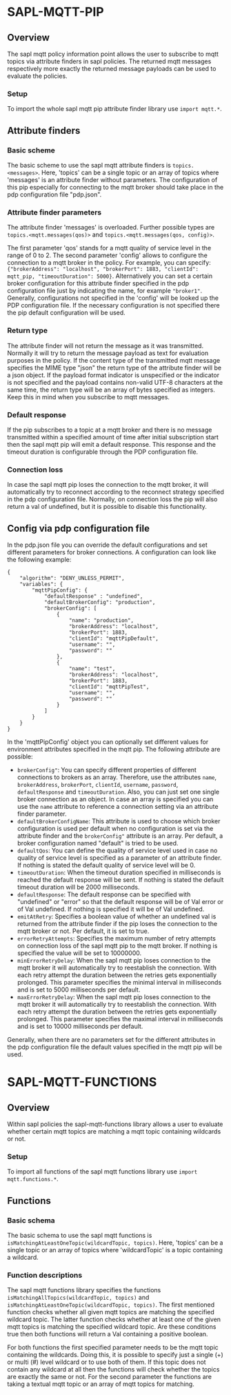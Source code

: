 # SAPL-MQTT-PIP

## Overview

The sapl mqtt policy information point allows the user to subscribe to mqtt topics via attribute finders 
in sapl policies. The returned mqtt messages respectively more exactly the returned message payloads can be used to evaluate the policies.

### Setup

To import the whole sapl mqtt pip attribute finder library use ```import mqtt.*```.

## Attribute finders

### Basic scheme

The basic scheme to use the sapl mqtt attribute finders is ```topics.<messages>```. Here, 'topics' can be a single topic or an array of topics where 'messages' is an attribute finder without parameters. The configuration of this pip especially for connecting to the mqtt broker should take place in the pdp configuration file "pdp.json".

### Attribute finder parameters

The attribute finder 'messages' is overloaded. Further possible types are ```topics.<mqtt.messages(qos)>``` and
```topics.<mqtt.messages(qos, config)>```.

The first parameter 'qos' stands for a mqtt quality of service level in the range of 0 to 2. The second parameter 'config' allows to configure the connection to a mqtt broker in the policy. For example, you can specify: ```{"brokerAddress": "localhost", "brokerPort": 1883, "clientId": mqtt_pip, "timeoutDuration": 5000}```. Alternatively you can set a certain broker configuration for this attribute finder specified in the pdp configuration file just by indicating the name, for example ```"broker1"```. Generally, configurations not specified in the 'config' will be looked up the PDP configuration file. If the necessary configuration is not specified there the pip default configuration will be used.

### Return type

The attribute finder will not return the message as it was transmitted. Normally it will try to return the message payload as text for evaluation purposes in the policy. If the content type of the transmitted mqtt message specifies the MIME type "json" the return type of the attribute finder will be a json object. If the payload format indicator is unspecified or the indicator is not specified and the payload contains non-valid UTF-8 characters at the same time, the return type will be an array of bytes specified as integers. Keep this in mind when you subscribe to mqtt messages.

### Default response

If the pip subscribes to a topic at a mqtt broker and there is no message transmitted within a specified amount of time after initial subscription start then the sapl mqtt pip will emit a default response. This response and the timeout duration is configurable through the PDP configuration file.

### Connection loss

In case the sapl mqtt pip loses the connection to the mqtt broker, it will automatically try to reconnect according to the reconnect strategy specified in the pdp configuration file. Normally, on connection loss the pip will also return a val of undefined, but it is possible to disable this functionality.

## Config via pdp configuration file

In the pdp.json file you can override the default configurations and set different parameters for broker connections.
A configuration can look like the following example:

```
{
    "algorithm": "DENY_UNLESS_PERMIT",
    "variables": {
        "mqttPipConfig": {
            "defaultResponse" : "undefined",
            "defaultBrokerConfig": "production",
            "brokerConfig": [
                {
                    "name": "production",
                    "brokerAddress": "localhost",
                    "brokerPort": 1883,
                    "clientId": "mqttPipDefault",
                    "username": "",
                    "password": ""
                },
                {
                    "name": "test",
                    "brokerAddress": "localhost",
                    "brokerPort": 1883,
                    "clientId": "mqttPipTest",
                    "username": "",
                    "password": ""
                }
            ]
        }
    }
}
```
    
In the 'mqttPipConfig' object you can optionally set different values for environment attributes specified in the mqtt pip. The following attribute are possible:



- ```brokerConfig"```:  You can specify different properties of different connections to brokers as an array. Therefore, use the attributes ```name```, ```brokerAddress```, ```brokerPort```, ```clientId```, ```username```, ```password```, ```defaultResponse``` and ```timeoutDuration```. Also, you can just set one single broker connection as an object. In case an array is specified you can use the ```name``` attribute to reference a connection setting via an attribute finder parameter.
- ```defaultBrokerConfigName```: This attribute is used to choose which broker configuration is used per default when no configuration is set via the attribute finder and the ```brokerConfig"``` attribute is an array. Per default, a broker configuration named "default" is tried to be used.
- ```defaultQos```: You can define the quality of service level used in case no quality of service level is specified as a parameter of an attribute finder. If nothing is stated the default quality of service level will be 0.
- ```timeoutDuration```: When the timeout duration specified in milliseconds is reached the default response will be sent. If nothing is stated the default timeout duration will be 2000 milliseconds.
- ```defaultResponse```: The default response can be specified with "undefined" or "error" so that the default response will be of Val error or of Val undefined. If nothing is specified it will be of Val undefined.
- ```emitAtRetry```: Specifies a boolean value of whether an undefined val is returned from the attribute finder if the pip loses the connection to the mqtt broker or not. Per default, it is set to true.
- ```errorRetryAttempts```: Specifies the maximum number of retry attempts on connection loss of the sapl mqtt pip to the mqtt broker. If nothing is specified the value will be set to 10000000.
- ```minErrorRetryDelay```: When the sapl mqtt pip loses connection to the mqtt broker it will automatically try to reestablish the connection. With each retry attempt the duration between the retries gets exponentially prolonged. This parameter specifies the minimal interval in milliseconds and is set to 5000 milliseconds per default.
- ```maxErrorRetryDelay```: When the sapl mqtt pip loses connection to the mqtt broker it will automatically try to reestablish the connection. With each retry attempt the duration between the retries gets exponentially prolonged. This parameter specifies the maximal interval in milliseconds and is set to 10000 milliseconds per default.

Generally, when there are no parameters set for the different attributes in the pdp configuration file the default values specified in the mqtt pip will be used.

# SAPL-MQTT-FUNCTIONS

## Overview

Within sapl policies the sapl-mqtt-functions library allows a user to evaluate whether certain mqtt topics are matching a mqtt topic containing wildcards or not.

### Setup

To import all functions of the sapl mqtt functions library use ```import mqtt.functions.*```.

## Functions

### Basic schema

The basic schema to use the sapl mqtt functions is ```isMatchingAtLeastOneTopic(wildcardTopic, topics)```. Here, 'topics' can be a single topic or an array of topics where 'wildcardTopic' is a topic containing a wildcard.

### Function descriptions

The sapl mqtt functions library specifies the functions ```isMatchingAllTopics(wildcardTopic, topics)``` and ```isMatchingAtLeastOneTopic(wildcardTopic, topics)```. The first mentioned function checks whether all given mqtt topics are matching the specified wildcard topic. The latter function checks whether at least one of the given mqtt topics is matching the specified wildcard topic. Are these conditions true then both functions will return a Val containing a positive boolean.

For both functions the first specified parameter needs to be the mqtt topic containing the wildcards. Doing this, it is possible to specify just a single (+) or multi (#) level wildcard or to use both of them. If this topic does not contain any wildcard at all then the functions will check whether the topics are exactly the same or not. For the second parameter the functions are taking a textual mqtt topic or an array of mqtt topics for matching.